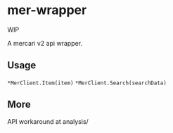 # mer-wrapper

WIP

A mercari v2 api wrapper.

## Usage

`*MerClient.Item(item)`
`*MerClient.Search(searchData)`

## More 

API workaround at analysis/